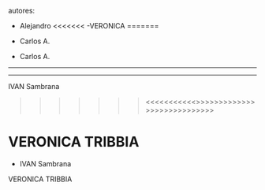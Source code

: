 autores:

- Alejandro
<<<<<<<
-VERONICA 
=======

- Carlos A.


- Carlos A.

---------------


-------------

IVAN Sambrana
>>>>>>> <<<<<<<<<<<>>>>>>>>>>>>>>>>>>>>>>>>>>>>


VERONICA TRIBBIA
=======
- IVAN Sambrana
>>>>>>> 

VERONICA TRIBBIA 